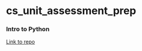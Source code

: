 # cs_unit_assessment_prep

### Intro to Python

[Link to repo](https://github.com/nomadkitty/Intro-Python-I)
